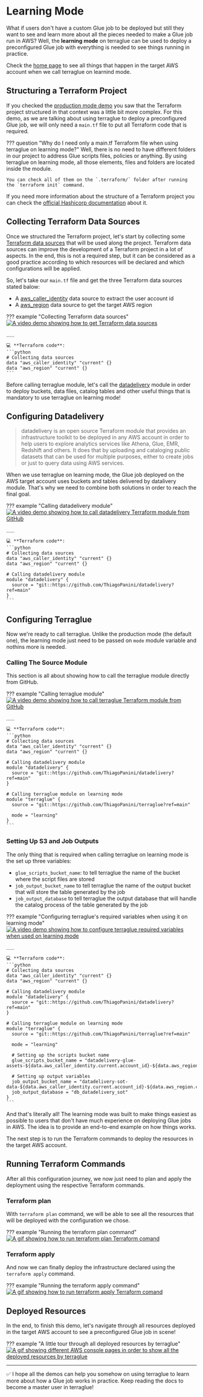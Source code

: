 # Learning Mode

What if users don't have a custom Glue job to be deployed but still they want to see and learn more about all the pieces needed to make a Glue job run in AWS? Well, the **learning mode** on terraglue can be used to deploy a preconfigured Glue job with everything is needed to see things running in practice.

Check the [home page](../index.md) to see all things that happen in the target AWS account when we call terraglue on learnind mode.


## Structuring a Terraform Project

If you checked the [production mode demo](production-mode.md) you saw that the Terraform project structured in that context was a little bit more complex. For this demo, as we are talking about using terraglue to deploy a preconfigured Glue job, we will only need a `main.tf` file to put all Terraform code that is required. 

??? question "Why do I need only a main.tf Terraform file when using terraglue on learning mode?"
    Well, there is no need to have different folders in our project to address Glue scripts files, policies or anything. By using terraglue on learning mode, all those elements, files and folders are located inside the module.
    
    You can check all of them on the `.terraform/` folder after running the `terraform init` command.

If you need more information about the structure of a Terraform project you can check the [official Hashicorp documentation](https://developer.hashicorp.com/terraform/language/modules/develop/structure) about it.


## Collecting Terraform Data Sources

Once we structured the Terraform project, let's start by collecting some [Terraform data sources](https://developer.hashicorp.com/terraform/language/data-sources) that will be used along the project. Terraform data sources can improve the development of a Terraform project in a lot of aspects. In the end, this is not a required step, but it can be considered as a good practice according to which resources will be declared and which configurations will be applied.

So, let's take our `main.tf` file and get the three Terraform data sources stated balow:

- A [aws_caller_identity](https://registry.terraform.io/providers/hashicorp/aws/latest/docs/data-sources/caller_identity) data source to extract the user account id
- A [aws_region](https://registry.terraform.io/providers/hashicorp/aws/latest/docs/data-sources/region) data source to get the target AWS region

??? example "Collecting Terraform data sources"
    [![A video demo showing how to get Terraform data sources](https://github.com/ThiagoPanini/terraglue/blob/2.0.x/docs/assets/gifs/terraglue-learning-01-datasources.gif?raw=true)](https://github.com/ThiagoPanini/terraglue/blob/2.0.x/docs/assets/gifs/terraglue-learning-01-datasources.gif?raw=true)

    ___

    💻 **Terraform code**:
    ```python
    # Collecting data sources
    data "aws_caller_identity" "current" {}
    data "aws_region" "current" {}
    ```

Before calling terraglue module, let's call the [datadelivery](https://datadelivery.readthedocs.io/en/latest/) module in order to deploy buckets, data files, catalog tables and other useful things that is mandatory to use terraglue on learning mode!


## Configuring Datadelivery

> datadelivery is an open source Terraform module that provides an infrastructure toolkit to be deployed in any AWS account in order to help users to explore analytics services like Athena, Glue, EMR, Redshift and others. It does that by uploading and cataloging public datasets that can be used for multiple purposes, either to create jobs or just to query data using AWS services.

When we use terraglue on learning mode, the Glue job deployed on the AWS target account uses buckets and tables delivered by datalivery module. That's why we need to combine both solutions in order to reach the final goal.

??? example "Calling datadelivery module"
    [![A video demo showing how to call datadelivery Terraform module from GitHub](https://github.com/ThiagoPanini/terraglue/blob/2.0.x/docs/assets/gifs/terraglue-learning-02-datadelivery.gif?raw=true)](https://github.com/ThiagoPanini/terraglue/blob/2.0.x/docs/assets/gifs/terraglue-learning-02-datadelivery.gif?raw=true)

    ___

    💻 **Terraform code**:
    ```python
    # Collecting data sources
    data "aws_caller_identity" "current" {}
    data "aws_region" "current" {}

    # Calling datadelivery module
    module "datadelivery" {
      source = "git::https://github.com/ThiagoPanini/datadelivery?ref=main"
    }
    ```

## Configuring Terraglue

Now we're ready to call terraglue. Unlike the production mode (the default one), the learning mode just need to be passed on `mode` module variable and nothins more is needed.

### Calling The Source Module

This section is all about showing how to call the terraglue module directly from GitHub.

??? example "Calling terraglue module"
    [![A video demo showing how to call terraglue Terraform module from GitHub](https://github.com/ThiagoPanini/terraglue/blob/2.0.x/docs/assets/gifs/terraglue-learning-03-terraglue.gif?raw=true)](https://github.com/ThiagoPanini/terraglue/blob/2.0.x/docs/assets/gifs/terraglue-learning-03-terraglue.gif?raw=true)

    ___

    💻 **Terraform code**:
    ```python
    # Collecting data sources
    data "aws_caller_identity" "current" {}
    data "aws_region" "current" {}

    # Calling datadelivery module
    module "datadelivery" {
      source = "git::https://github.com/ThiagoPanini/datadelivery?ref=main"
    }

    # Calling terraglue module on learning mode
    module "terraglue" {
      source = "git::https://github.com/ThiagoPanini/terraglue?ref=main"
      
      mode = "learning"
    }
    ```

### Setting Up S3 and Job Outputs

The only thing that is required when calling terraglue on learning mode is the set up three variables:

- `glue_scripts_bucket_name`: to tell terraglue the name of the bucket where the script files are stored
- `job_output_bucket_name` to tell terraglue the name of the output bucket that will store the table generated by the job
- `job_output_database` to tell terraglue the output database that will handle the catalog process of the table generated by the job

??? example "Configuring terraglue's required variables when using it on learning mode"
    [![A video demo showing how to configure terraglue required variables when used on learning mode](https://github.com/ThiagoPanini/terraglue/blob/2.0.x/docs/assets/gifs/terraglue-learning-04-variables.gif?raw=true)](https://github.com/ThiagoPanini/terraglue/blob/2.0.x/docs/assets/gifs/terraglue-learning-04-variables.gif?raw=true)

    ___

    💻 **Terraform code**:
    ```python
    # Collecting data sources
    data "aws_caller_identity" "current" {}
    data "aws_region" "current" {}

    # Calling datadelivery module
    module "datadelivery" {
      source = "git::https://github.com/ThiagoPanini/datadelivery?ref=main"
    }

    # Calling terraglue module on learning mode
    module "terraglue" {
      source = "git::https://github.com/ThiagoPanini/terraglue?ref=main"

      mode = "learning"

      # Setting up the scripts bucket name
      glue_scripts_bucket_name = "datadelivery-glue-assets-${data.aws_caller_identity.current.account_id}-${data.aws_region.current.name}"

      # Setting up output variables
      job_output_bucket_name = "datadelivery-sot-data-${data.aws_caller_identity.current.account_id}-${data.aws_region.current.name}"
      job_output_database = "db_datadelivery_sot"
    }
    ```

And that's literally all! The learning mode was built to make things easiest as possible to users that don't have much experience on deploying Glue jobs in AWS. The idea is to provide an end-to-end example on how things works.

The next step is to run the Terraform commands to deploy the resources in the target AWS account.

## Running Terraform Commands

After all this configuration journey, we now just need to plan and apply the deployment using the respective Terraform commands.

### Terraform plan

With `terraform plan` command, we will be able to see all the resources that will be deployed with the configuration we chose.

??? example "Running the terraform plan command"
    [![A gif showing how to run terraform plan Terraform comand](https://github.com/ThiagoPanini/terraglue/blob/2.0.x/docs/assets/gifs/terraglue-learning-05-plan.gif?raw=true)](https://github.com/ThiagoPanini/terraglue/blob/2.0.x/docs/assets/gifs/terraglue-learning-05-plan.gif?raw=true)

### Terraform apply

And now we can finally deploy the infrastructure declared using the `terraform apply` command.

??? example "Running the terraform apply command"
    [![A gif showing how to run terraform apply Terraform comand](https://github.com/ThiagoPanini/terraglue/blob/2.0.x/docs/assets/gifs/terraglue-learning-06-apply.gif?raw=true)](https://github.com/ThiagoPanini/terraglue/blob/2.0.x/docs/assets/gifs/terraglue-learning-06-apply.gif?raw=true)
  

## Deployed Resources

In the end, to finish this demo, let's navigate through all resources deployed in the target AWS account to see a preconfigured Glue job in scene!

??? example "A little tour through all deployed resources by terraglue"
    [![A gif showing different AWS console pages in order to show all the deployed resources by terraglue](https://github.com/ThiagoPanini/terraglue/blob/2.0.x/docs/assets/gifs/terraglue-learning-07-resources.gif?raw=true)](https://github.com/ThiagoPanini/terraglue/blob/2.0.x/docs/assets/gifs/terraglue-learning-07-resources.gif?raw=true)

___

✅ I hope all the demos can help you somehow on using terraglue to learn more about how a Glue job works in practice. Keep reading the docs to become a master user in terraglue!
